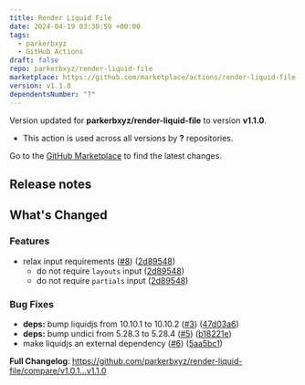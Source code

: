 ```yaml
---
title: Render Liquid File
date: 2024-04-19 03:30:59 +00:00
tags:
  - parkerbxyz
  - GitHub Actions
draft: false
repo: parkerbxyz/render-liquid-file
marketplace: https://github.com/marketplace/actions/render-liquid-file
version: v1.1.0
dependentsNumber: "?"
---
```



Version updated for **parkerbxyz/render-liquid-file** to version **v1.1.0**.
- This action is used across all versions by **?** repositories.

Go to the [GitHub Marketplace](https://github.com/marketplace/actions/render-liquid-file) to find the latest changes.

## Release notes

## What's Changed

### Features

* relax input requirements ([#8](https://github.com/parkerbxyz/render-liquid-file/issues/8)) ([2d89548](https://github.com/parkerbxyz/render-liquid-file/commit/2d895481c7c240d19870b94532fe9e5a285e9fde))
  * do not require `layouts` input ([2d89548](https://github.com/parkerbxyz/render-liquid-file/commit/2d895481c7c240d19870b94532fe9e5a285e9fde))
  * do not require `partials` input ([2d89548](https://github.com/parkerbxyz/render-liquid-file/commit/2d895481c7c240d19870b94532fe9e5a285e9fde))

### Bug Fixes

* **deps:** bump liquidjs from 10.10.1 to 10.10.2 ([#3](https://github.com/parkerbxyz/render-liquid-file/issues/3)) ([47d03a6](https://github.com/parkerbxyz/render-liquid-file/commit/47d03a622a6c875c4b7305bea918db1d4b110edd))
* **deps:** bump undici from 5.28.3 to 5.28.4 ([#5](https://github.com/parkerbxyz/render-liquid-file/issues/5)) ([b18221e](https://github.com/parkerbxyz/render-liquid-file/commit/b18221ed9ca97188213eab2e95b1ac94312ac0f6))
* make liquidjs an external dependency ([#6](https://github.com/parkerbxyz/render-liquid-file/issues/6)) ([5aa5bc1](https://github.com/parkerbxyz/render-liquid-file/commit/5aa5bc15ea749ceb791bf78c3ee23b8e29c5d923))

**Full Changelog**: https://github.com/parkerbxyz/render-liquid-file/compare/v1.0.1...v1.1.0
